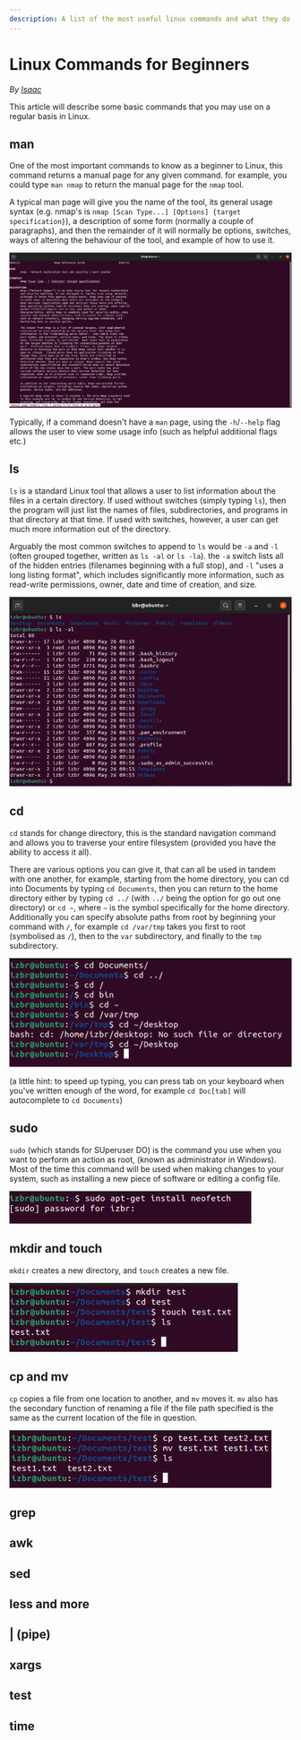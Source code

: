 ```yaml
---
description: A list of the most useful linux commands and what they do (for beginners)
---
```


# Linux Commands for Beginners

_By_ [_Isaac_](broken-reference)

This article will describe some basic commands that you may use on a regular basis in Linux.

## man

One of the most important commands to know as a beginner to Linux, this command returns a manual page for any given command. for example, you could type `man nmap` to return the manual page for the `nmap` tool.

A typical man page will give you the name of the tool, its general usage syntax (e.g. nmap's is `nmap [Scan Type...] [Options] {target specification}`), a description of some form (normally a couple of paragraphs), and then the remainder of it will normally be options, switches, ways of altering the behaviour of the tool, and example of how to use it.

![the nmap man page in a stock Ubuntu terminal](../../../.gitbook/assets/man-nmap.png)

Typically, if a command doesn't have a `man` page, using the `-h`/`--help` flag allows the user to view some usage info (such as helpful additional flags etc.)

## ls

`ls` is a standard Linux tool that allows a user to list information about the files in a certain directory. If used without switches (simply typing `ls`), then the program will just list the names of files, subdirectories, and programs in that directory at that time. If used with switches, however, a user can get much more information out of the directory.

Arguably the most common switches to append to `ls` would be `-a` and `-l` (often grouped together, written as `ls -al` or `ls -la`). the `-a` switch lists all of the hidden entries (filenames beginning with a full stop), and `-l` "uses a long listing format", which includes significantly more information, such as read-write permissions, owner, date and time of creation, and size.

![ls and ls -al demonstrated in a stock home directory in Ubuntu](../../../.gitbook/assets/ls.png)

## cd

`cd` stands for change directory, this is the standard navigation command and allows you to traverse your entire filesystem (provided you have the ability to access it all).

There are various options you can give it, that can all be used in tandem with one another, for example, starting from the home directory, you can cd into Documents by typing `cd Documents`, then you can return to the home directory either by typing `cd ../` (with `../` being the option for go out one directory) or `cd ~`, where `~` is the symbol specifically for the home directory. Additionally you can specify absolute paths from root by beginning your command with `/`, for example `cd /var/tmp` takes you first to root (symbolised as `/`), then to the `var` subdirectory, and finally to the `tmp` subdirectory.

![changing directories to move all around the filesystem](../../../.gitbook/assets/cd.png)

(a little hint: to speed up typing, you can press tab on your keyboard when you've written enough of the word, for example `cd Doc[tab]` will autocomplete to `cd Documents`)

## sudo

`sudo` (which stands for SUperuser DO) is the command you use when you want to perform an action as root, (known as administrator in Windows). Most of the time this command will be used when making changes to your system, such as installing a new piece of software or editing a config file.

![using the apt package manager to install neofetch, this is a process that requires sudo](../../../.gitbook/assets/sudo.png)

## mkdir and touch

`mkdir` creates a new directory, and `touch` creates a new file.

![making a new directory called "test", cd'ing into it, and making a file called "test.txt"](../../../.gitbook/assets/mkdir-touch.png)

## cp and mv

`cp` copies a file from one location to another, and `mv` moves it. `mv` also has the secondary function of renaming a file if the file path specified is the same as the current location of the file in question.

![copying test.txt to another file and then moving the original file (renaming it in this case)](../../../.gitbook/assets/cp-mv.png)

## grep

## awk

## sed

## less and more

## | (pipe)

## xargs

## test

## time
